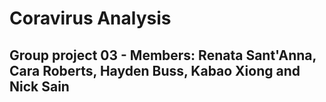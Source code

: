 # Coravirus Analysis

## Group project 03 - Members: Renata Sant'Anna, Cara Roberts, Hayden Buss, Kabao Xiong and Nick Sain
